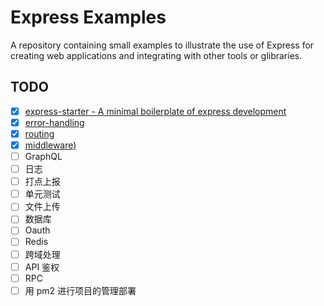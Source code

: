 # Express Examples

A repository containing small examples to illustrate the use of Express for creating web applications and integrating with other tools or glibraries.

## TODO

- [x] [express-starter - A minimal boilerplate of express development](./examples/starter)
- [x] [error-handling](./examples/error-handling)
- [x] [routing](./examples/routing)
- [x] [middleware)](./examples/middleware)
- [ ] GraphQL
- [ ] 日志
- [ ] 打点上报
- [ ] 单元测试
- [ ] 文件上传
- [ ] 数据库
- [ ] Oauth
- [ ] Redis
- [ ] 跨域处理
- [ ] API 鉴权
- [ ] RPC
- [ ] 用 pm2 进行项目的管理部署
